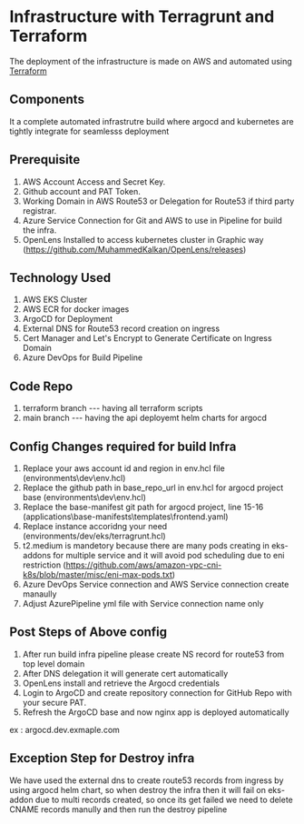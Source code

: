 # Infrastructure with Terragrunt and Terraform
The deployment of the infrastructure is made on AWS and automated using [Terraform](https://www.terraform.io/)   

## Components
It a complete automated infrastrutre build where argocd and kubernetes are tightly integrate for seamlesss deployment

## Prerequisite

1. AWS Account Access and Secret Key.
2. Github account and PAT Token.
3. Working Domain in AWS Route53 or Delegation for Route53 if third party registrar.
4. Azure Service Connection for Git and AWS to use in Pipeline for build the infra.
5. OpenLens Installed to access kubernetes cluster in Graphic way (https://github.com/MuhammedKalkan/OpenLens/releases)


## Technology Used
1. AWS EKS Cluster
2. AWS ECR for docker images
3. ArgoCD for Deployment
4. External DNS for Route53 record creation on ingress
5. Cert Manager and Let's Encrypt to Generate Certificate on Ingress Domain
6. Azure DevOps for Build Pipeline
  
## Code Repo
1. terraform branch --- having all terraform scripts
2. main branch --- having the api deployemt helm charts for argocd


## Config Changes required for build Infra
1. Replace your aws account id and region in env.hcl file (environments\dev\env.hcl)
2. Replace the github path in base_repo_url in env.hcl for argocd project base (environments\dev\env.hcl)
3. Replace the base-manifest git path for argocd project, line 15-16 (applications\base-manifests\templates\frontend.yaml)
4. Replace instance accoridng your need (environments/dev/eks/terragrunt.hcl)
5. t2.medium is mandetory because there are many pods creating in eks-addons for multiple service and it will avoid pod scheduling due to eni restriction (https://github.com/aws/amazon-vpc-cni-k8s/blob/master/misc/eni-max-pods.txt)
6. Azure DevOps Service connection and AWS Service connection create manaully
7. Adjust AzurePipeline yml file with Service connection name only


## Post Steps of Above config
1. After run build infra pipeline please create NS record for route53 from top level domain
2. After DNS delegation it will generate cert automatically
3. OpenLens install and retrieve the Argocd credentials
4. Login to ArgoCD and create repository connection for GitHub Repo with your secure PAT.
5. Refresh the ArgoCD base and now nginx app is deployed automatically

ex : argocd.dev.exmaple.com

## Exception Step for Destroy infra
 We have used the external dns to create route53 records from ingress by using argocd helm chart, so when destroy the infra then it will fail on eks-addon due to multi records created, so once its get failed we need to delete CNAME records manully and then run the destroy pipeline
